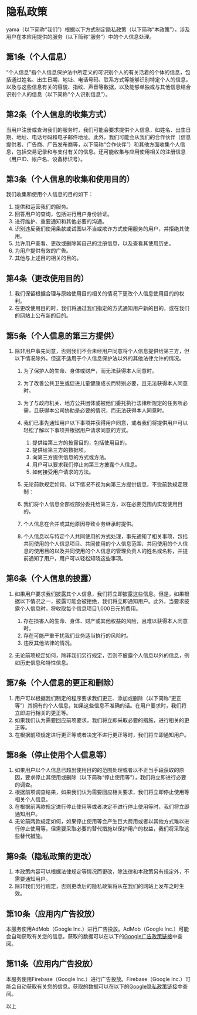 # 隐私政策

yama（以下简称“我们”）根据以下方式制定隐私政策（以下简称“本政策”），涉及用户在本应用提供的服务（以下简称“服务”）中的个人信息处理。

## 第1条（个人信息）

“个人信息”指个人信息保护法中所定义的可识别个人的有关活着的个体的信息，包括通过姓名、出生日期、地址、电话号码、联系方式等能够识别特定个人的信息，以及与这些信息有关的容貌、指纹、声音等数据，以及能够单独或与其他信息结合识别个人的信息（以下简称“个人识别信息”）。

## 第2条（个人信息的收集方式）

当用户注册或查询我们的服务时，我们可能会要求提供个人信息，如姓名、出生日期、地址、电话号码和电子邮件地址。此外，我们可能会从我们的合作伙伴（信息提供者、广告商、广告发布商等，以下简称“合作伙伴”）和其他方面收集个人信息，包括交易记录和与支付有关的信息。还可能收集与应用使用相关的注册信息（用户ID、帐户名、设备标识号）。

## 第3条（个人信息的收集和使用目的）

我们收集和使用个人信息的目的如下：

1. 提供和运营我们的服务。
2. 回答用户的查询，包括进行用户身份验证。
3. 进行维护、重要通知和其他必要的沟通。
4. 识别违反我们使用条款或试图以不当或欺诈方式使用服务的用户，并拒绝其使用。
5. 允许用户查看、更改或删除其自己的注册信息，以及查看其使用历史。
6. 为用户提供有效的广告。
7. 其他与上述目的相关的目的。

## 第4条（更改使用目的）

1. 我们保留根据合理与原始使用目的相关的情况下更改个人信息使用目的的权利。
2. 在更改使用目的时，我们将通过我们指定的方式通知用户新的目的，或在我们的网站上公布新的目的。

## 第5条（个人信息的第三方提供）

1. 除非用户事先同意，否则我们不会未经用户同意将个人信息提供给第三方，但以下情况除外。但这不适用于个人信息保护法以外的其他法律允许的情况。

   1. 为了保护人的生命、身体或财产，而无法获得本人同意时。
   2. 为了改善公共卫生或促进儿童健康成长而特别必要，且无法获得本人同意时。
   3. 为了与政府机关、地方公共团体或被他们委托执行法律所规定的任务所必需，且获得本公司协助是必要的情况，而无法获得本人同意时。
   4. 我们已事先通知用户以下事项并获得用户同意，或者我们将提供用户可以轻松了解以下事项并根据用户请求同意的方式。
      1. 提供给第三方的披露目的，包括使用目的。
      2. 提供给第三方的数据项。
      3. 向第三方提供信息的方式或方法。
      4. 用户可以要求我们停止向第三方披露个人信息。
      5. 如何接受用户请求的方法。

   2. 无论前款规定如何，以下情况不视为向第三方提供信息，不受前款规定限制：

   1. 我们将个人信息全部或部分委托给第三方，以在必要范围内实现使用目的。
   2. 个人信息在合并或其他原因导致业务继承时提供。
   3. 个人信息以与特定个人共同使用的方式处理，事先通知了相关事项，包括共同使用的个人信息项目、共同使用的个人信息范围、共同使用的个人信息的使用目的以及共同使用的个人信息的管理负责人的姓名或名称，并提前通知了用户，用户可以轻松知晓这些事项。

## 第6条（个人信息的披露）

1. 如果用户要求我们披露其个人信息，我们将立即披露这些信息。但是，如果根据以下情况之一，披露可能会被拒绝，我们将立即通知用户。此外，当要求披露个人信息时，将收取每个信息项目1,000日元的费用。

   1. 存在损害人的生命、身体、财产或其他权益的风险，且难以获得本人同意时。
   2. 存在可能严重干扰我们业务适当执行的风险时。
   3. 违反其他法律的情况。

2. 无论前项规定如何，除非我们另行规定，否则不披露个人信息以外的信息，例如历史信息和特性信息。

## 第7条（个人信息的更正和删除）

1. 用户可以根据我们制定的程序要求我们更正、添加或删除（以下简称“更正等”）其拥有的个人信息，如果这些信息不准确的话。在用户要求时，我们将立即进行相关的更正等。
2. 如果我们认为需要回应前项要求，我们将立即采取必要的措施，进行相关的更正等。
3. 在根据前项规定进行更正等或者决定不进行更正等时，我们将立即通知用户。

## 第8条（停止使用个人信息等）

1. 如果用户以个人信息已超出使用目的的范围处理或者以不正当手段获取的原因，要求停止其使用或删除（以下简称“停止使用等”），我们将立即进行必要的调查。
2. 根据前项调查结果，如果我们认为需要回应相关要求，我们将立即停止使用等相关个人信息。
3. 在根据前两款规定进行停止使用等或者决定不进行停止使用等时，我们将立即通知用户。
4. 无论前两款规定如何，如果停止使用等会产生巨大费用或者以其他方式难以进行停止使用等，但需要采取必要的替代措施以保护用户的权益，我们将采取这些替代措施。

## 第9条（隐私政策的更改）

1. 本政策内容可以根据法律规定等情况而更改，除法律和本政策另有规定外，不需要通知用户。
2. 除非我们另行规定，否则更改后的隐私政策将从在我们的网站上发布之时生效。

## 第10条（应用内广告投放）

本服务使用AdMob（Google Inc.）进行广告投放。AdMob（Google Inc.）可能会自动获取有关您的信息。获取的数据可以在以下的[Google广告政策链接](https://policies.google.com/technologies/ads?hl=zh)中查阅。

## 第11条（应用内广告投放）

本服务使用Firebase（Google Inc.）进行广告投放。Firebase（Google Inc.）可能会自动获取有关您的信息。获取的数据可以在以下的[Google隐私政策链接](https://policies.google.com/privacy?hl=zh)中查阅。

以上

